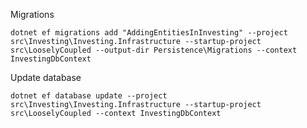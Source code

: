 ﻿Migrations

`dotnet ef migrations add "AddingEntitiesInInvesting" --project src\Investing\Investing.Infrastructure --startup-project src\LooselyCoupled --output-dir Persistence\Migrations --context InvestingDbContext`

Update database

`dotnet ef database update --project src\Investing\Investing.Infrastructure --startup-project src\LooselyCoupled --context InvestingDbContext`